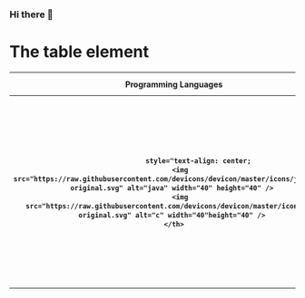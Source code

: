 

### Hi there 👋


<h1>The table element</h1>

<table>
  <tr>
    <th>Programming Languages</th>
    <th>Frontend Development</th>
    <th>Mobile App Development</th>
  </tr>
  <tr> 
    <th>     <!-- Programming Languages-->
       
                style="text-align: center;
       <img src="https://raw.githubusercontent.com/devicons/devicon/master/icons/java/java-original.svg" alt="java" width="40" height="40" /> 
       <img src="https://raw.githubusercontent.com/devicons/devicon/master/icons/c/c-original.svg" alt="c" width="40"height="40" /> 
    </th>
    
   <th>     <!-- Programming Languages-->
       
                style="text-align: center;
       <img src="https://raw.githubusercontent.com/devicons/devicon/master/icons/java/java-original.svg" alt="java" width="40" height="40" /> 
        <img src="https://raw.githubusercontent.com/devicons/devicon/master/icons/c/c-original.svg" alt="c" width="40"height="40" /> 
    </th>
 
     <th>     <!-- Programming Languages-->
       
                style="text-align: center;
        <img src="https://raw.githubusercontent.com/devicons/devicon/master/icons/java/java-original.svg" alt="java" width="40" height="40" /> 
       <img src="https://raw.githubusercontent.com/devicons/devicon/master/icons/c/c-original.svg" alt="c" width="40"height="40" /> 
    </th>
  </tr>
</table>

